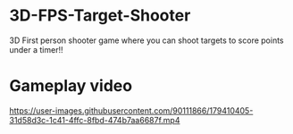 # 3D-FPS-Target-Shooter
3D First person shooter game where you can shoot targets to score points under a timer!!

# Gameplay video

https://user-images.githubusercontent.com/90111866/179410405-31d58d3c-1c41-4ffc-8fbd-474b7aa6687f.mp4





